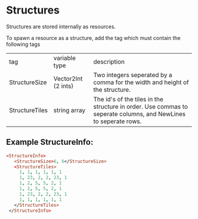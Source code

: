 # Structures

Structures are stored internally as resources. 

To spawn a resource as a structure, add the <StructureInfo> tag which must contain the following tags

<table>
	<tr>
		<td>tag</td>
		<td>variable type</td>
		<td>description</rd>
	</tr>
	<tr>
		<td>StructureSize</td>
		<td>Vector2Int (2 ints)</td>
		<td>Two integers seperated by a comma for the width and height of the structure.</td>
	</tr>
	<tr>
		<td>StructureTiles</td>
		<td>string array</td>
		<td>The id's of the tiles in the structure in order. Use commas to seperate columns, and NewLines to seperate rows.</td>
	</tr>
</table>


## Example StructureInfo:

``` prolog
<StructureInfo>
   <StructureSize>6, 6</StructureSize>
   <StructureTiles>
     1, 1, 1, 1, 1, 1
     1, 23, 2, 2, 23, 1
     1, 2, 5, 5, 2, 1
     1, 2, 5, 5, 2, 1
     1, 23, 2, 2, 23, 1
     1, 1, 1, 1, 1, 1
   </StructureTiles>
 </StructureInfo>
 ```
